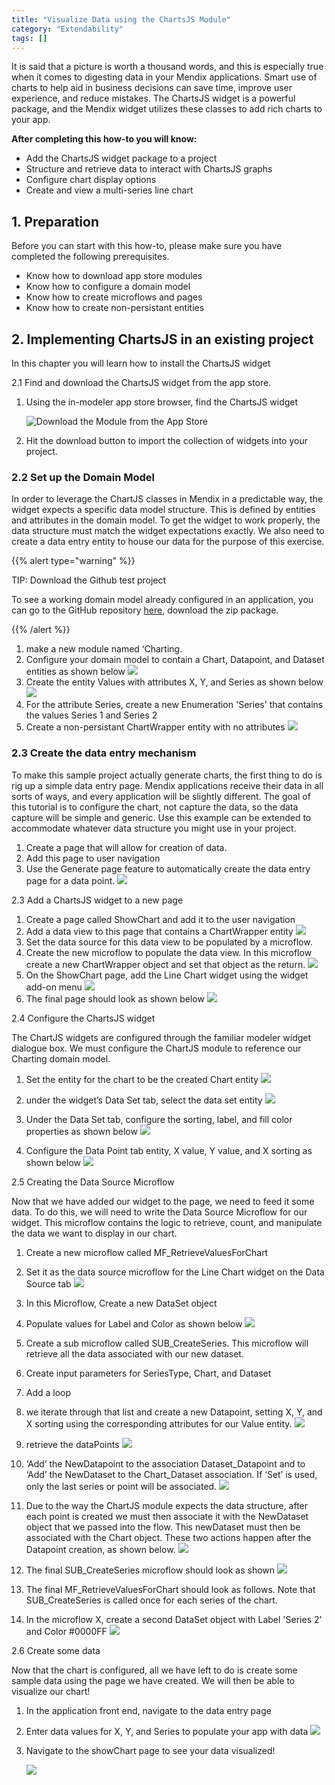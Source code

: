 ```yaml
---
title: "Visualize Data using the ChartsJS Module"
category: "Extendability"
tags: []
---
```

It is said that a picture is worth a thousand words, and this is especially true when it comes to digesting data in your Mendix applications.  Smart use of charts to help aid in business decisions can save time, improve user experience, and reduce mistakes.  The ChartsJS widget is a powerful package, and the Mendix widget utilizes these classes to add rich charts to your app.

**After completing this how-to you will know:**

*   Add the ChartsJS widget package to a project
*   Structure and retrieve data to interact with ChartsJS graphs
*   Configure chart display options
*   Create  and view a multi-series line chart

## 1. Preparation

Before you can start with this how-to, please make sure you have completed the following prerequisites.

*   Know how to download app store modules
*   Know how to configure a domain model
*   Know how to create microflows and pages
*   Know how to create non-persistant entities

## 2\. Implementing ChartsJS in an existing project

In this chapter you will learn how to install the ChartsJS widget

2.1 Find and download the ChartsJS widget from the app store.

1.  Using the in-modeler app store browser, find the ChartsJS widget

    ![Download the Module from the App Store](attachments/19202962/19398991.png)
2.  Hit the download button to import the collection of widgets into your project.

### 2.2 Set up the Domain Model

In order to leverage the ChartJS classes in Mendix in a predictable way, the widget expects a specific data model structure.  This is defined by entities and attributes in the domain model.  To get the widget to work properly, the data structure must match the widget expectations exactly.   We also need to create a data entry entity to house our data for the purpose of this exercise.

{{% alert type="warning" %}}

TIP: Download the Github test project

To see a working domain model already configured in an application, you can go to the GitHub repository [here](https://github.com/mendix/ChartJS), download the zip package.

{{% /alert %}}

1.  make a new module named ‘Charting.
2.  Configure your domain model to contain a Chart, Datapoint, and Dataset entities as shown below
    ![](attachments/19202962/19398992.png)
3.  Create the entity Values with attributes X, Y, and Series as shown below
    ![](attachments/19202962/19398994.png)
4.  For the attribute Series, create a new Enumeration 'Series' that contains the values Series 1 and Series 2
5.  Create a non-persistant ChartWrapper entity with no attributes
    ![](attachments/19202962/19398997.png)

### 2.3 Create the data entry mechanism

To make this sample project actually generate charts, the first thing to do is rig up a simple data entry page.  Mendix applications receive their data in all sorts of ways, and every application will be slightly different.  The goal of this tutorial is to configure the chart, not capture the data, so the data capture will be simple and generic.  Use this example can be extended to accommodate whatever data structure you might use in your project.

1.  Create a page that will allow for creation of data. 
2.  Add this page to user navigation
3.  Use the Generate page feature to automatically create the data entry page for a data point.
    ![](attachments/19202962/19398995.png)

2.3 Add a ChartsJS widget to a new page

1.  Create a page called ShowChart and add it to the user navigation
2.  Add a data view to this page that contains a ChartWrapper entity
    ![](attachments/19202962/19398998.png)
3.  Set the data source for this data view to be populated by a microflow.
4.  Create the new microflow to populate the data view.  In this microflow create a new ChartWrapper object and set that object as the return.
    ![](attachments/19202962/19398999.png)
5.  On the ShowChart page, add the Line Chart widget using the widget add-on menu
    ![](attachments/19202962/19398996.png)
6.  The final page should look as shown below
    ![](attachments/19202962/19399000.png)

2.4 Configure the ChartsJS widget

The ChartJS widgets are configured through the familiar modeler widget dialogue box.  We must configure the ChartJS module to reference our Charting domain model.

1.  Set the entity for the chart to be the created Chart entity
    ![](attachments/19202962/19399001.png)
2.  under the widget’s Data Set tab, select the data set entity
    ![](attachments/19202962/19399002.png)
3.  Under the Data Set tab, configure the sorting, label, and fill color properties as shown below
    ![](attachments/19202962/19399003.png)

4.  Configure the Data Point tab entity, X value, Y value, and X sorting as shown below
    ![](attachments/19202962/19399004.png)

2.5 Creating the Data Source Microflow

Now that we have added our widget to the page, we need to feed it some data.  To do this, we will need to write the Data Source Microflow for our widget.  This microflow contains the logic to retrieve, count, and manipulate the data we want to display in our chart.  

1.  Create a new microflow called MF_RetrieveValuesForChart
2.  Set it as the data source microflow for the Line Chart widget on the Data Source tab
    ![](attachments/19202962/19399005.png)
3.  In this Microflow, Create a new DataSet object
4.  Populate values for Label and Color as shown below
    ![](attachments/19202962/19399006.png)
5.  Create a sub microflow called SUB_CreateSeries.  This microflow will retrieve all the data associated with our new dataset.
6.  Create input parameters for SeriesType, Chart, and Dataset
7.  Add a loop
8.  we iterate through that list and create a new Datapoint, setting X, Y, and X sorting using the corresponding attributes for our Value entity.
    ![](attachments/19202962/19399009.png)
9.  retrieve the dataPoints
    ![](attachments/19202962/19399008.png)
10.  ‘Add’ the NewDatapoint to the association Dataset_Datapoint and to ‘Add’ the NewDataset to the Chart_Dataset association.  If ‘Set’ is used, only the last series or point will be associated. 
    ![](attachments/19202962/19399011.png)

11.  Due to the way the ChartJS module expects the data structure, after each point is created we must then associate it with the NewDataset object that we passed into the flow.  This newDataset must then be associated with the Chart object.  These two actions happen after the Datapoint creation, as shown below.
    ![](attachments/19202962/19399010.png)

12.  The final SUB_CreateSeries microflow should look as shown
    ![](attachments/19202962/19399007.png)
13.  The final MF_RetrieveValuesForChart should look as follows.  Note that SUB_CreateSeries is called once for each series of the chart.
14.  In the microflow X, create a second DataSet object with Label 'Series 2' and Color #0000FF
    ![](attachments/19202962/19399012.png)

2.6 Create some data

Now that the chart is configured, all we have left to do is create some sample data using the page we have created.  We will then be able to visualize our chart!

1.  In the application front end, navigate to the data entry page
2.  Enter data values for X, Y, and Series to populate your app with data
    ![](attachments/19202962/19399015.png)
3.  Navigate to the showChart page to see your data visualized!

    ![](attachments/19202962/19399014.png)
